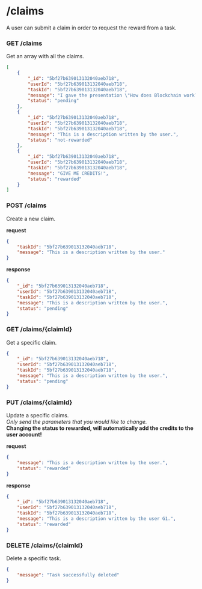 # /claims
A user can submit a claim in order to request the reward from a task.

### GET /claims
Get an array with all the claims.

```json
[
    {
        "_id": "5bf27b639013132040aeb718",
        "userId": "5bf27b639013132040aeb718",
        "taskId": "5bf27b639013132040aeb718",
        "message": "I gave the presentation \"How does Blockchain work?\"",
        "status": "pending"
    },
    {
        "_id": "5bf27b639013132040aeb718",
        "userId": "5bf27b639013132040aeb718",
        "taskId": "5bf27b639013132040aeb718",
        "message": "This is a description written by the user.",
        "status": "not-rewarded"
    },
    {
        "_id": "5bf27b639013132040aeb718",
        "userId": "5bf27b639013132040aeb718",
        "taskId": "5bf27b639013132040aeb718",
        "message": "GIVE ME CREDITS!",
        "status": "rewarded"
    }
]
```

### POST /claims
Create a new claim.

**request**
```json
{
    "taskId": "5bf27b639013132040aeb718",
    "message": "This is a description written by the user."
}
```
**response**
```json
{
    "_id": "5bf27b639013132040aeb718",
    "userId": "5bf27b639013132040aeb718",
    "taskId": "5bf27b639013132040aeb718",
    "message": "This is a description written by the user.",
    "status": "pending"
}
```

### GET /claims/{claimId}
Get a specific claim.

```json
{
    "_id": "5bf27b639013132040aeb718",
    "userId": "5bf27b639013132040aeb718",
    "taskId": "5bf27b639013132040aeb718",
    "message": "This is a description written by the user.",
    "status": "pending"
}
```

### PUT /claims/{claimId}
Update a specific claims.  
*Only send the parameters that you would like to change.*  
**Changing the status to rewarded, will automatically add the credits to the user account!**

**request**
```json
{
    "message": "This is a description written by the user.",
    "status": "rewarded"
}
```
**response**
```json
{
    "_id": "5bf27b639013132040aeb718",
    "userId": "5bf27b639013132040aeb718",
    "taskId": "5bf27b639013132040aeb718",
    "message": "This is a description written by the user G1.",
    "status": "rewarded"
}
```

### DELETE /claims/{claimId}
Delete a specific task.

```json
{
    "message": "Task successfully deleted"
}
```
